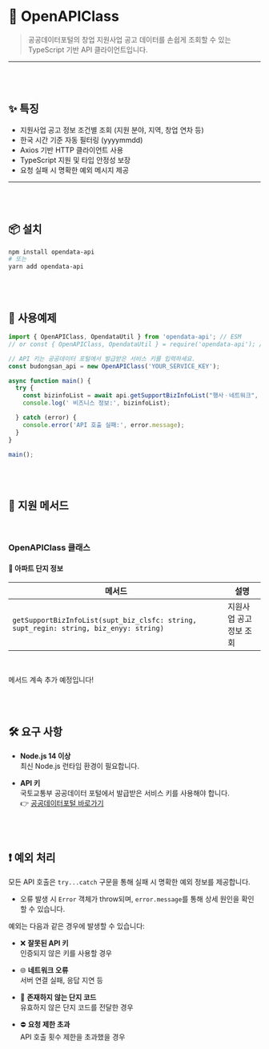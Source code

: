 # 📝 OpenAPIClass

> 공공데이터포털의 창업 지원사업 공고 데이터를 손쉽게 조회할 수 있는 TypeScript 기반 API 클라이언트입니다.

---

<br><br>

## ✨ 특징

- 지원사업 공고 정보 조건별 조회 (지원 분야, 지역, 창업 연차 등)
- 한국 시간 기준 자동 필터링 (yyyymmdd)
- Axios 기반 HTTP 클라이언트 사용
- TypeScript 지원 및 타입 안정성 보장
- 요청 실패 시 명확한 예외 메시지 제공

---

<br><br>

## 📦 설치

```bash
npm install opendata-api
# 또는
yarn add opendata-api
```

<br><br>

## 🚀 사용예제
```ts
import { OpenAPIClass, OpendataUtil } from 'opendata-api'; // ESM
// or const { OpenAPIClass, OpendataUtil } = require('opendata-api'); // CommonJS

// API 키는 공공데이터 포털에서 발급받은 서비스 키를 입력하세요.
const budongsan_api = new OpenAPIClass('YOUR_SERVICE_KEY');

async function main() {
  try {
    const bizinfoList = await api.getSupportBizInfoList("행사ㆍ네트워크", "전국", "예비창업자");
    console.log(' 비즈니스 정보:', bizinfoList);

  } catch (error) {
    console.error('API 호출 실패:', error.message);
  }
}

main();
```

<br><br>

## 📘 지원 메서드

<br>

### OpenAPIClass 클래스

#### 📌 아파트 단지 정보

| 메서드 | 설명 |
|--------|------|
| `getSupportBizInfoList(supt_biz_clsfc: string, supt_regin: string, biz_enyy: string)` | 지원사업 공고 정보 조회 |

<br>

메서드 계속 추가 예정입니다!

<br><br>

## 🛠️ 요구 사항

- **Node.js 14 이상**  
  최신 Node.js 런타임 환경이 필요합니다.

- **API 키**  
  국토교통부 공공데이터 포털에서 발급받은 서비스 키를 사용해야 합니다.  
  👉 [공공데이터포털 바로가기](https://www.data.go.kr/)

<br><br>

## ❗ 예외 처리

모든 API 호출은 `try...catch` 구문을 통해 실패 시 명확한 예외 정보를 제공합니다.

- 오류 발생 시 `Error` 객체가 throw되며, `error.message`를 통해 상세 원인을 확인할 수 있습니다.

예외는 다음과 같은 경우에 발생할 수 있습니다:

- ❌ **잘못된 API 키**  
  인증되지 않은 키를 사용할 경우

- 🌐 **네트워크 오류**  
  서버 연결 실패, 응답 지연 등

- 🏢 **존재하지 않는 단지 코드**  
  유효하지 않은 단지 코드를 전달한 경우

- ⛔ **요청 제한 초과**  
  API 호출 횟수 제한을 초과했을 경우

<br><br>
